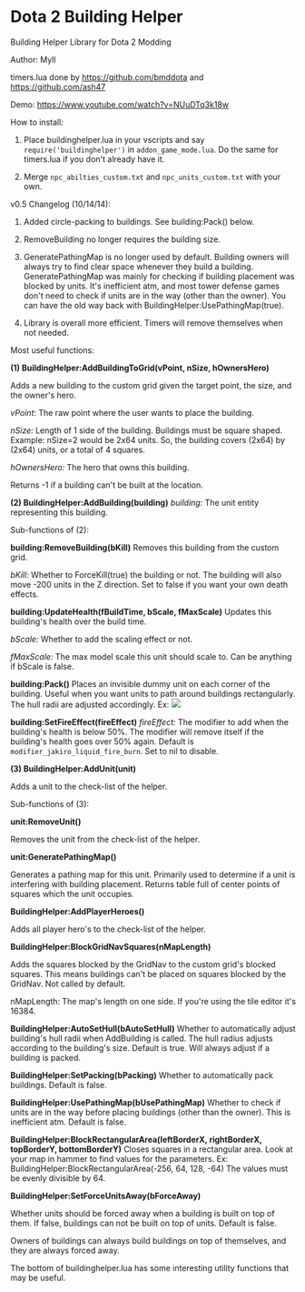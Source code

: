 Dota 2 Building Helper
======================
Building Helper Library for Dota 2 Modding

Author: Myll

timers.lua done by https://github.com/bmddota and https://github.com/ash47

Demo: https://www.youtube.com/watch?v=NUuDTq3k18w

How to install: 

1. Place buildinghelper.lua in your vscripts and say `require('buildinghelper')` in `addon_game_mode.lua`. Do the same for timers.lua if you don't already have it.

2. Merge ```npc_abilties_custom.txt``` and ```npc_units_custom.txt``` with your own.

v0.5 Changelog (10/14/14):

1. Added circle-packing to buildings. See building:Pack() below.

2. RemoveBuilding no longer requires the building size.

3. GeneratePathingMap is no longer used by default. Building owners will always try to find clear space whenever they build a building. GeneratePathingMap was mainly for checking if building placement was blocked by units. It's inefficient atm, and most tower defense games don't need to check if units are in the way (other than the owner). You can have the old way back with BuildingHelper:UsePathingMap(true).

4. Library is overall more efficient. Timers will remove themselves when not needed.

Most useful functions:

**(1) BuildingHelper:AddBuildingToGrid(vPoint, nSize, hOwnersHero)**

Adds a new building to the custom grid given the target point, the size, and the owner's hero.

*vPoint*: The raw point where the user wants to place the building.

*nSize:* Length of 1 side of the building. Buildings must be square shaped. Example: nSize=2 would be 2x64 units. So, the building covers (2x64) by (2x64) units, or a total of 4 squares.

*hOwnersHero:* The hero that owns this building.

Returns -1 if a building can't be built at the location.

**(2) BuildingHelper:AddBuilding(building)**
*building:* The unit entity representing this building.

Sub-functions of (2):

**building:RemoveBuilding(bKill)**
Removes this building from the custom grid.

*bKill:* Whether to ForceKill(true) the building or not. The building will also move -200 units in the Z direction. Set to false if you want your own death effects.

**building:UpdateHealth(fBuildTime, bScale, fMaxScale)**
Updates this building's health over the build time.

*bScale:* Whether to add the scaling effect or not.

*fMaxScale:* The max model scale this unit should scale to. Can be anything if bScale is false.

**building:Pack()**
Places an invisible dummy unit on each corner of the building. Useful when you want units to path around buildings rectangularly. The hull radii are adjusted accordingly. Ex:
![](http://i.imgur.com/FeSsHLE.jpg)

**building:SetFireEffect(fireEffect)**
*fireEffect:* The modifier to add when the building's health is below 50%. The modifier will remove itself if the building's health goes over 50% again. Default is `modifier_jakiro_liquid_fire_burn`. Set to nil to disable.

**(3) BuildingHelper:AddUnit(unit)**

Adds a unit to the check-list of the helper.

Sub-functions of (3):

**unit:RemoveUnit()**

Removes the unit from the check-list of the helper.

**unit:GeneratePathingMap()**

Generates a pathing map for this unit. Primarily used to determine if a unit is interfering with building placement. Returns table full of center points of squares which the unit occupies.

**BuildingHelper:AddPlayerHeroes()**

Adds all player hero's to the check-list of the helper.

**BuildingHelper:BlockGridNavSquares(nMapLength)**

Adds the squares blocked by the GridNav to the custom grid's blocked squares. This means buildings can't be placed on squares blocked by the GridNav. Not called by default.

nMapLength: The map's length on one side. If you're using the tile editor it's 16384.

**BuildingHelper:AutoSetHull(bAutoSetHull)**
Whether to automatically adjust building's hull radii when AddBuilding is called. The hull radius adjusts according to the building's size. Default is true. Will always adjust if a building is packed.

**BuildingHelper:SetPacking(bPacking)**
Whether to automatically pack buildings. Default is false.

**BuildingHelper:UsePathingMap(bUsePathingMap)**
Whether to check if units are in the way before placing buildings (other than the owner). This is inefficient atm. Default is false.

**BuildingHelper:BlockRectangularArea(leftBorderX, rightBorderX, topBorderY, bottomBorderY)**
Closes squares in a rectangular area. Look at your map in hammer to find values for the parameters. Ex: BuildingHelper:BlockRectangularArea(-256, 64, 128, -64)
The values must be evenly divisible by 64.

**BuildingHelper:SetForceUnitsAway(bForceAway)**

Whether units should be forced away when a building is built on top of them. If false, buildings can not be built on top of units. Default is false.

Owners of buildings can always build buildings on top of themselves, and they are always forced away.

The bottom of buildinghelper.lua has some interesting utility functions that may be useful.
